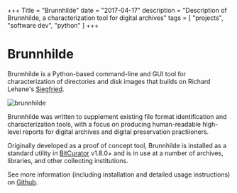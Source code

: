 +++
Title = "Brunnhilde"
date = "2017-04-17"
description = "Description of Brunnhilde, a characterization tool for digital archives"
tags = [
    "projects",
    "software dev",
    "python"
]
+++

# Brunnhilde

Brunnhilde is a Python-based command-line and GUI tool for characterization of directories and disk images that builds on Richard Lehane's [Siegfried](http://itforarchivist.com/siegfried).

![brunnhilde](/img/brunnhilde.png)

Brunnhilde was written to supplement existing file format identification and characterization tools, with a focus on producing human-readable high-level reports for digital archives and digital preservation practiioners.

Originally developed as a proof of concept tool, Brunnhilde is installed as a standard utility in [BitCurator](https://wiki.bitcurator.net/index.php?title=Main_Page) v1.8.0+ and is in use at a number of archives, libraries, and other collecting institutions.

See more information (including installation and detailed usage instructions) on [Github](https://github.com/timothyryanwalsh/brunnhilde).
